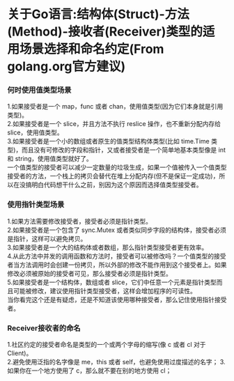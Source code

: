 
# 关于Go语言:结构体(Struct)-方法(Method)-接收者(Receiver)类型的适用场景选择和命名约定(From golang.org官方建议)


### 何时使用值类型场景
1.如果接受者是一个 map，func 或者 chan，使用值类型(因为它们本身就是引用类型)。  
2.如果接受者是一个 slice，并且方法不执行 reslice 操作，也不重新分配内存给 slice，使用值类型。  
3.如果接受者是一个小的数组或者原生的值类型结构体类型(比如 time.Time 类型)，而且没有可修改的字段和指针，又或者接受者是一个简单地基本类型像是 int 和 string，使用值类型就好了。  
一个值类型的接受者可以减少一定数量的垃圾生成，如果一个值被传入一个值类型接受者的方法，一个栈上的拷贝会替代在堆上分配内存(但不是保证一定成功)，所以在没搞明白代码想干什么之前，别因为这个原因而选择值类型接受者。  



### 使用指针类型场景
1.如果方法需要修改接受者，接受者必须是指针类型。  
2.如果接受者是一个包含了 sync.Mutex 或者类似同步字段的结构体，接受者必须是指针，这样可以避免拷贝。  
3.如果接受者是一个大的结构体或者数组，那么指针类型接受者更有效率。  
4.从此方法中并发的调用函数和方法时，接受者可以被修改吗？一个值类型的接受者当方法调用时会创建一份拷贝，所以外部的修改不能作用到这个接受者上。如果修改必须被原始的接受者可见，那么接受者必须是指针类型。  
5.如果接受者是一个结构体，数组或者 slice，它们中任意一个元素是指针类型而且可能被修改，建议使用指针类型接受者，这样会增加程序的可读性。  
当你看完这个还是有疑虑，还是不知道该使用哪种接受者，那么记住使用指针接受者。  



### Receiver接收者的命名
1.社区约定的接受者命名是类型的一个或两个字母的缩写(像 c 或者 cl 对于 Client)。  
2.避免使用泛指的名字像是 me，this 或者 self，也避免使用过度描述的名字；
3.如果你在一个地方使用了 c，那么就不要在别的地方使用 cl；